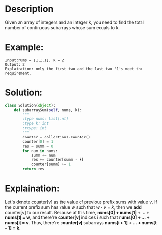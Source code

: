# Description
Given an array of integers and an integer k, you need to find the total number of continuous subarrays whose sum equals to k.

# Example:
```
Input:nums = [1,1,1], k = 2
Output: 2
Explaination: only the first two and the last two '1's meet the requirement.
```

# Solution:
```python
class Solution(object):
    def subarraySum(self, nums, k):
        """
        :type nums: List[int]
        :type k: int
        :rtype: int
        """
        counter = collections.Counter()
        counter[0] = 1
        res = summ = 0
        for num in nums:
            summ += num
            res += counter[summ - k]
            counter[summ] += 1
        return res
```

# Explaination:
Let's denote counter[v] as the value of previous prefix sums with value *v*. 
If the current prefix sum has value *w* such that *w* - *v* = *k*, then we 
**add** counter[v] to our result. Because at this time, **nums[0] + nums[1] + ...
\+ nums[t] = w**, and there're **counter[v]** indices i such that **nums[0] + ... + nums[i] 
= v**. Thus, there're **counter[v]** subarrays **nums[i + 1] + ... + nums[t - 1] = k**.
